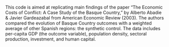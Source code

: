 This code is aimed at replicating main findings of the paper “The Economic Costs of Conflict: A Case Study of the Basque Country,” by Alberto Abadie & Javier Gardeazabal from American Economic Review (2003). The authors compared the evolution of Basque Country outcomes with a weighted average of other Spanish regions: the synthetic control. The data includes per-capita GDP (the outcome variable), population density, sectoral production, investment, and human capital.
